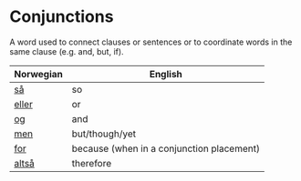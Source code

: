 # Conjunctions

A word used to connect clauses or sentences or to coordinate words in the same clause (e.g. and, but, if).

| Norwegian | English |
| --- | --- |
| [så](https://www.ordnett.no/search?language=no&phrase=så) | so |
| [eller](https://www.ordnett.no/search?language=no&phrase=eller) | or |
| [og](https://www.ordnett.no/search?language=no&phrase=og) | and |
| [men](https://www.ordnett.no/search?language=no&phrase=men) | but/though/yet |
| [for](https://www.ordnett.no/search?language=no&phrase=for) | because (when in a conjunction placement) |
| [altså](https://www.ordnett.no/search?language=no&phrase=altså) | therefore |

